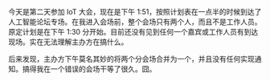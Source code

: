 今天是第二天参加 IoT 大会，现在是下午 1:51，按照计划表在一点半的时候到达了人工智能论坛专场。在我进入会场前，整个会场只有两个人，而且不是工作人员。原定计划是在下午 1:30 分开始。目前还没有见到任何一个嘉宾或工作人员有到达现场。实在无法理解主办方在搞什么。

后来发现，主办方下午莫名其妙的将两个分会场合并为一个，并且没有任何实现通知。搞得我在一个错误的会场干等了很久。囧。